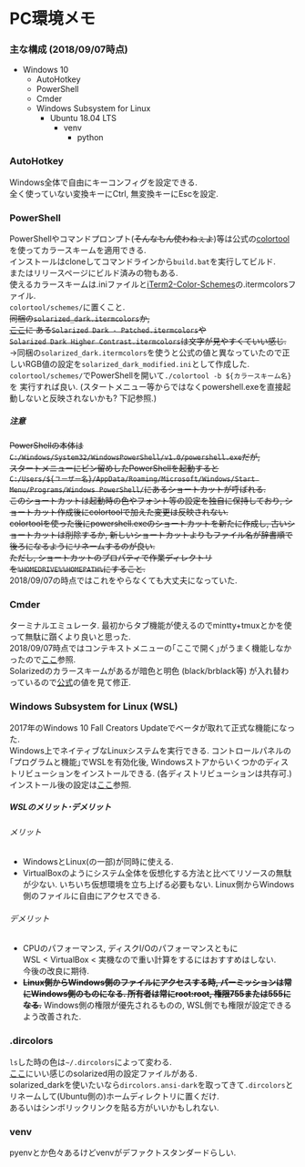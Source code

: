 # PC環境メモ

### 主な構成 (2018/09/07時点)
* Windows 10
    * AutoHotkey
    * PowerShell
    * Cmder
    * Windows Subsystem for Linux
        * Ubuntu 18.04 LTS
            * venv
                * python

### AutoHotkey
Windows全体で自由にキーコンフィグを設定できる.  
全く使っていない変換キーにCtrl, 無変換キーにEscを設定.

### PowerShell
PowerShellやコマンドプロンプト(~~そんなもん使わねぇよ~~)等は公式の[colortool](https://github.com/Microsoft/console)を使ってカラースキームを適用できる.  
インストールはcloneしてコマンドラインから`build.bat`を実行してビルド.  
またはリリースページにビルド済みの物もある.  
使えるカラースキームは.iniファイルと[iTerm2-Color-Schemes](https://github.com/mbadolato/iTerm2-Color-Schemes)の.itermcolorsファイル.  
`colortool/schemes/`に置くこと.  
~~同梱の`solarized_dark.itermcolors`か,  
[ここ](https://github.com/mbadolato/iTerm2-Color-Schemes/tree/master/schemes)に
ある`Solarized Dark - Patched.itermcolors`や  
`Solarized Dark Higher Contrast.itermcolors`は文字が見やすくていい感じ.~~  
→同梱の`solarized_dark.itermcolors`を使うと公式の値と異なっていたので正しいRGB値の設定を`solarized_dark_modified.ini`として作成した.  
`colortool/schemes/`でPowerShellを開いて`./colortool -b ${カラースキーム名}`を
実行すれば良い. (スタートメニュー等からではなくpowershell.exeを直接起動しないと反映されないかも? 下記参照.)

##### 注意
~~PowerShellの本体は`C:/Windows/System32/WindowsPowerShell/v1.0/powershell.exe`だが,  
スタートメニューにピン留めしたPowerShellを起動すると  
`C:/Users/${ユーザー名}/AppData/Roaming/Microsoft/Windows/Start Menu/Programs/Windows PowerShell/`にあるショートカットが呼ばれる.  
このショートカットは起動時の色やフォント等の設定を独自に保持しており, ショートカット作成後にcolortoolで加えた変更は反映されない.  
colortoolを使った後にpowershell.exeのショートカットを新たに作成し, 古いショートカットは削除するか, 新しいショートカットよりもファイル名が辞書順で後ろになるようにリネームするのが良い.  
ただし, ショートカットのプロパティで作業ディレクトリを`%HOMEDRIVE%%HOMEPATH%`にすること.~~  
2018/09/07の時点ではこれをやらなくても大丈夫になっていた.

### Cmder
ターミナルエミュレータ. 最初からタブ機能が使えるのでmintty+tmuxとかを使って無駄に躓くより良いと思った.  
2018/09/07時点ではコンテキストメニューの｢ここで開く｣がうまく機能しなかったので[ここ](https://syon.github.io/refills/rid/1498646/)参照.  
Solarizedのカラースキームがあるが暗色と明色 (black/brblack等) が入れ替わっているので[公式](https://ethanschoonover.com/solarized/)の値を見て修正.

### Windows Subsystem for Linux (WSL)
2017年のWindows 10 Fall Creators Updateでベータが取れて正式な機能になった.  
Windows上でネイティブなLinuxシステムを実行できる.
コントロールパネルの｢プログラムと機能｣でWSLを有効化後, Windowsストアからいくつかのディストリビューションをインストールできる. (各ディストリビューションは共存可.)  
インストール後の設定は[ここ](https://laboradian.com/installation-and-setting-of-wsl/#Cmder-2)参照.

##### WSLのメリット･デメリット
###### メリット
* WindowsとLinux(の一部)が同時に使える.
* VirtualBoxのようにシステム全体を仮想化する方法と比べてリソースの無駄が少ない.  いちいち仮想環境を立ち上げる必要もない. Linux側からWindows側のファイルに自由にアクセスできる.

###### デメリット
* CPUのパフォーマンス, ディスクI/Oのパフォーマンスともに  
WSL < VirtualBox < 実機なので重い計算をするにはおすすめはしない.   
今後の改良に期待.  
* ~~**Linux側からWindows側のファイルにアクセスする時, パーミッションは常にWindows側のものになる. 所有者は常にroot:root, 権限755または555になる.**~~
Windows側の権限が優先されるものの, WSL側でも権限が設定できるよう改善された.

### .dircolors
`ls`した時の色は`~/.dircolors`によって変わる.  
[ここ](https://github.com/seebi/dircolors-solarized)にいい感じのsolarized用の設定ファイルがある.  
solarized_darkを使いたいなら`dircolors.ansi-dark`を取ってきて`.dircolors`とリネームして(Ubuntu側の)ホームディレクトリに置くだけ.  
あるいはシンボリックリンクを貼る方がいいかもしれない.

### venv
pyenvとか色々あるけどvenvがデファクトスタンダードらしい.
